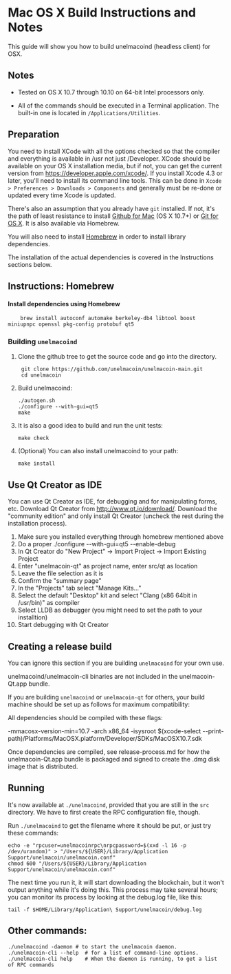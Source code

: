 Mac OS X Build Instructions and Notes
====================================
This guide will show you how to build unelmacoind (headless client) for OSX.

Notes
-----

* Tested on OS X 10.7 through 10.10 on 64-bit Intel processors only.

* All of the commands should be executed in a Terminal application. The
built-in one is located in `/Applications/Utilities`.

Preparation
-----------

You need to install XCode with all the options checked so that the compiler
and everything is available in /usr not just /Developer. XCode should be
available on your OS X installation media, but if not, you can get the
current version from https://developer.apple.com/xcode/. If you install
Xcode 4.3 or later, you'll need to install its command line tools. This can
be done in `Xcode > Preferences > Downloads > Components` and generally must
be re-done or updated every time Xcode is updated.

There's also an assumption that you already have `git` installed. If
not, it's the path of least resistance to install [Github for Mac](https://mac.github.com/)
(OS X 10.7+) or
[Git for OS X](https://code.google.com/p/git-osx-installer/). It is also
available via Homebrew.

You will also need to install [Homebrew](http://brew.sh) in order to install library
dependencies.

The installation of the actual dependencies is covered in the Instructions
sections below.

Instructions: Homebrew
----------------------

#### Install dependencies using Homebrew

        brew install autoconf automake berkeley-db4 libtool boost miniupnpc openssl pkg-config protobuf qt5

### Building `unelmacoind`

1. Clone the github tree to get the source code and go into the directory.

        git clone https://github.com/unelmacoin/unelmacoin-main.git
        cd unelmacoin

2.  Build unelmacoind:

        ./autogen.sh
        ./configure --with-gui=qt5
        make

3.  It is also a good idea to build and run the unit tests:

        make check

4.  (Optional) You can also install unelmacoind to your path:

        make install

Use Qt Creator as IDE
------------------------
You can use Qt Creator as IDE, for debugging and for manipulating forms, etc.
Download Qt Creator from http://www.qt.io/download/. Download the "community edition" and only install Qt Creator (uncheck the rest during the installation process).

1. Make sure you installed everything through homebrew mentioned above
2. Do a proper ./configure --with-gui=qt5 --enable-debug
3. In Qt Creator do "New Project" -> Import Project -> Import Existing Project
4. Enter "unelmacoin-qt" as project name, enter src/qt as location
5. Leave the file selection as it is
6. Confirm the "summary page"
7. In the "Projects" tab select "Manage Kits..."
8. Select the default "Desktop" kit and select "Clang (x86 64bit in /usr/bin)" as compiler
9. Select LLDB as debugger (you might need to set the path to your installtion)
10. Start debugging with Qt Creator

Creating a release build
------------------------
You can ignore this section if you are building `unelmacoind` for your own use.

unelmacoind/unelmacoin-cli binaries are not included in the unelmacoin-Qt.app bundle.

If you are building `unelmacoind` or `unelmacoin-qt` for others, your build machine should be set up
as follows for maximum compatibility:

All dependencies should be compiled with these flags:

 -mmacosx-version-min=10.7
 -arch x86_64
 -isysroot $(xcode-select --print-path)/Platforms/MacOSX.platform/Developer/SDKs/MacOSX10.7.sdk

Once dependencies are compiled, see release-process.md for how the unelmacoin-Qt.app
bundle is packaged and signed to create the .dmg disk image that is distributed.

Running
-------

It's now available at `./unelmacoind`, provided that you are still in the `src`
directory. We have to first create the RPC configuration file, though.

Run `./unelmacoind` to get the filename where it should be put, or just try these
commands:

    echo -e "rpcuser=unelmacoinrpc\nrpcpassword=$(xxd -l 16 -p /dev/urandom)" > "/Users/${USER}/Library/Application Support/unelmacoin/unelmacoin.conf"
    chmod 600 "/Users/${USER}/Library/Application Support/unelmacoin/unelmacoin.conf"

The next time you run it, it will start downloading the blockchain, but it won't
output anything while it's doing this. This process may take several hours;
you can monitor its process by looking at the debug.log file, like this:

    tail -f $HOME/Library/Application\ Support/unelmacoin/debug.log

Other commands:
-------

    ./unelmacoind -daemon # to start the unelmacoin daemon.
    ./unelmacoin-cli --help  # for a list of command-line options.
    ./unelmacoin-cli help    # When the daemon is running, to get a list of RPC commands

